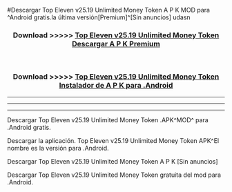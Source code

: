 #Descargar Top Eleven v25.19 Unlimited Money Token  A P K MOD para ^Android gratis.la última versión[Premium]^[Sin anuncios] udasn



<div align="center">
<h3>Download >>>>> <a href="https://es-web.web.app/?es= Top Eleven v25.19 Unlimited Money Token ">Top Eleven v25.19 Unlimited Money Token  Descargar A P K Premium</a></h3><br>

<h3>Download >>>>> <a href="https://es-web.web.app/?es= Top Eleven v25.19 Unlimited Money Token ">Top Eleven v25.19 Unlimited Money Token  Instalador de A P K para .Android</a></h3>
</div>


----------------------------------------------------------

----------------------------------------------------------

----------------------------------------------------------

Descargar Top Eleven v25.19 Unlimited Money Token  .APK^MOD^ para .Android gratis.

Descargar la aplicación. Top Eleven v25.19 Unlimited Money Token  APK^El nombre es la versión para .Android.

Descargar Top Eleven v25.19 Unlimited Money Token  A P K [Sin anuncios]

Descargar Top Eleven v25.19 Unlimited Money Token  gratuita del mod para .Android.